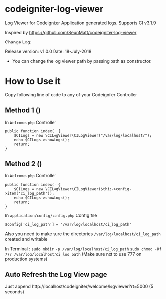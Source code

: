 # codeigniter-log-viewer
Log Viewer for Codeigniter Application generated logs. Supports CI v3.1.9


Inspired by https://github.com/SeunMatt/codeigniter-log-viewer

Change Log:

Release version: v1.0.0
Date: 18-July-2018
* You can change the log viewer path by passing path as constructor.


# How to Use it

Copy following line of code to any of your Codeigniter Controller

## Method 1 ()
In `Welcome.php` Controller

    public function index() {
        $CILogs = new \CILogViewer\CILogViewer("/var/log/localhost/");
        echo $CILogs->showLogs();
        return;
    }
    
    
## Method 2 ()

In `Welcome.php` Controller

    public function index() {
        $CILogs = new \CILogViewer\CILogViewer($this->config->item('ci_log_path'));
        echo $CILogs->showLogs();
        return;
    }
    
In `application/config/config.php` Config file

    $config['ci_log_path'] = "/var/log/localhost/ci_log_path"
    
    
Also you need to make sure the directories `/var/log/localhost/ci_log_path` created and writable

In Terminal : `sudo mkdir -p /var/log/localhost/ci_log_path`
`sudo chmod -Rf 777 /var/log/localhost/ci_log_path`   (Make sure not to use 777 on production systems)



## Auto Refresh the Log View page
Just append http://localhost/codeigniter/welcome/logviewer?rt=5000 (5 seconds)
